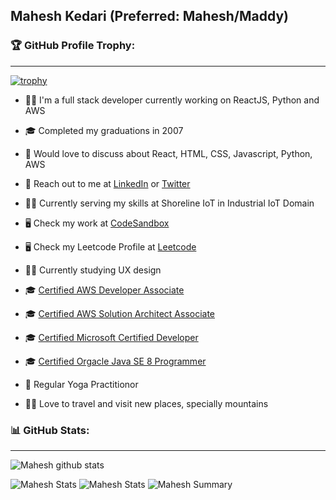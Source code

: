 ## Mahesh Kedari (Preferred: Mahesh/Maddy)
### 🏆 GitHub Profile Trophy:
---

[![trophy](https://github-profile-trophy.vercel.app/?username=mahesh-kedari&column=8&no-frame=true)](https://github.com/ryo-ma/github-profile-trophy)

- 👨‍💻 I'm a full stack developer currently working on ReactJS, Python and AWS
- 🎓 Completed my graduations in 2007
- 💬 Would love to discuss about React, HTML, CSS, Javascript, Python, AWS
- 📨 Reach out to me at  [LinkedIn](https://www.linkedin.com/in/maheshkedari/) or [Twitter](https://twitter.com/mahesh_k07)
- 👨‍💻 Currently serving my skills at Shoreline IoT in Industrial IoT Domain
- 🖥️ Check my work at [CodeSandbox](https://codesandbox.io/u/mahesh-kedari)
- 🖥️ Check my Leetcode Profile at [Leetcode](https://leetcode.com/u/maheshkedari/)
- 🧑‍🏫 Currently studying UX design
- 🎓 [Certified AWS Developer Associate](https://www.credly.com/badges/474dff72-b212-42be-a4eb-bf33004a2a41?)
- 🎓 [Certified AWS Solution Architect Associate](https://www.credly.com/badges/71792e08-eaf6-4a14-aec6-bdb7e09f8173)
- 🎓 [Certified Microsoft Certified Developer](https://www.credly.com/earner/earned/badge/5a77aaa5-fb1c-440b-8e15-f2f0c0057f22)
- 🎓 [Certified Orgacle Java SE 8 Programmer](https://www.credly.com/badges/98aa1224-0b67-4f8a-b27e-4d2732ac63af/linked_in_profile)

- 🧘 Regular Yoga Practitionor
- 🧗‍♂️ Love to travel and visit new places, specially mountains

### 📊 GitHub Stats:
---
![Mahesh github stats](https://github-readme-stats.vercel.app/api?username=mahesh-kedari&theme=radical&show_icons=true&count_private=true)

![Mahesh Stats](https://github-profile-summary-cards.vercel.app/api/cards/repos-per-language?username=mahesh-kedari&theme=solarized_dark)
![Mahesh Stats](https://github-profile-summary-cards.vercel.app/api/cards/most-commit-language?username=mahesh-kedari&theme=solarized_dark)
![Mahesh Summary](https://github-profile-summary-cards.vercel.app/api/cards/profile-details?username=mahesh-kedari&theme=solarized_dark)
